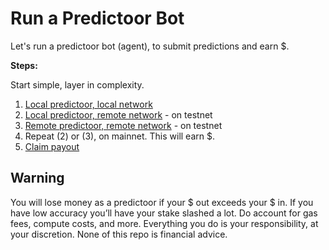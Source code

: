 <!--
Copyright 2023 Ocean Protocol Foundation
SPDX-License-Identifier: Apache-2.0
-->

# Run a Predictoor Bot

Let's run a predictoor bot (agent), to submit predictions and earn $.

**Steps:**

Start simple, layer in complexity.

1. [Local predictoor, local network](localpredictoor-localnet.md)
2. [Local predictoor, remote network](./localbot-remotenet.md) - on testnet
3. [Remote predictoor, remote network](./remotebot-remotenet.md) - on testnet
4. Repeat (2) or (3), on mainnet. This will earn $.
5. [Claim payout](./payout.md)

## Warning

You will lose money as a predictoor if your $ out exceeds your $ in. If you have low accuracy you’ll have your stake slashed a lot. Do account for gas fees, compute costs, and more. Everything you do is your responsibility, at your discretion. None of this repo is financial advice.
